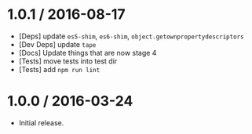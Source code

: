 1.0.1 / 2016-08-17
=================
  * [Deps] update `es5-shim`, `es6-shim`, `object.getownpropertydescriptors`
  * [Dev Deps] update `tape`
  * [Docs] Update things that are now stage 4
  * [Tests] move tests into test dir
  * [Tests] add `npm run lint`

1.0.0 / 2016-03-24
=================
  * Initial release.
